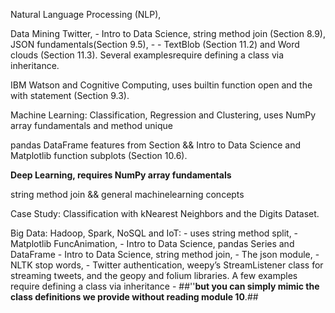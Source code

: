Natural Language Processing (NLP), 

Data Mining Twitter,
    - Intro to Data Science, string method join (Section 8.9), JSON fundamentals(Section 9.5), - - TextBlob (Section 11.2) and Word clouds (Section 11.3). Several examplesrequire defining a class via inheritance.

IBM Watson and Cognitive Computing, uses built­in function open and the with statement (Section 9.3).

Machine Learning: Classification, Regression and Clustering, uses NumPy array fundamentals and method unique 

pandas DataFrame features from Section && Intro to Data Science and Matplotlib function subplots (Section 10.6).

**Deep Learning, requires NumPy array fundamentals**

string method join && general machine­learning concepts

Case Study: Classification with k­Nearest Neighbors and the Digits Dataset.

Big Data: Hadoop, Spark, NoSQL and IoT: 
    - uses string method split,
    - Matplotlib FuncAnimation,
    - Intro to Data Science, pandas Series and DataFrame
    - Intro to Data Science, string method join,
    - The json module,
    - NLTK stop words,
    - Twitter authentication, weepy’s StreamListener class for streaming tweets, and the geopy and folium libraries. A few examples require defining a class via inheritance 
    - ##''**but you can simply mimic the class definitions we provide without reading module 10**.##